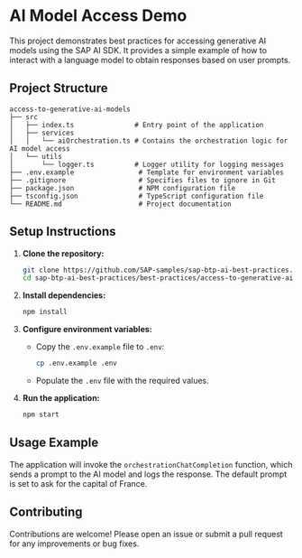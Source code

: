 # AI Model Access Demo

This project demonstrates best practices for accessing generative AI models using the SAP AI SDK. It provides a simple example of how to interact with a language model to obtain responses based on user prompts.

## Project Structure

```
access-to-generative-ai-models
├── src
│   ├── index.ts               # Entry point of the application
│   ├── services
│   │   └── aiOrchestration.ts # Contains the orchestration logic for AI model access
│   └── utils
│       └── logger.ts          # Logger utility for logging messages
├── .env.example                # Template for environment variables
├── .gitignore                  # Specifies files to ignore in Git
├── package.json                # NPM configuration file
├── tsconfig.json               # TypeScript configuration file
└── README.md                   # Project documentation
```

## Setup Instructions

1. **Clone the repository:**

   ```bash
   git clone https://github.com/SAP-samples/sap-btp-ai-best-practices.git
   cd sap-btp-ai-best-practices/best-practices/access-to-generative-ai-models/typescript
   ```

2. **Install dependencies:**

   ```bash
   npm install
   ```

3. **Configure environment variables:**

   - Copy the `.env.example` file to `.env`:
     ```bash
     cp .env.example .env
     ```
   - Populate the `.env` file with the required values.

4. **Run the application:**
   ```bash
   npm start
   ```

## Usage Example

The application will invoke the `orchestrationChatCompletion` function, which sends a prompt to the AI model and logs the response. The default prompt is set to ask for the capital of France.

## Contributing

Contributions are welcome! Please open an issue or submit a pull request for any improvements or bug fixes.
